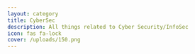 ```yaml
---
layout: category
title: CyberSec
description: All things related to Cyber Security/InfoSec
icon: fas fa-lock
cover: /uploads/150.png
---
```

